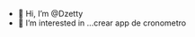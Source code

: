 - 👋 Hi, I’m @Dzetty
- 👀 I’m interested in ...crear app de cronometro

<!---
Dzetty/Dzetty is a ✨ special ✨ repository because its `README.md` (this file) appears on your GitHub profile.
You can click the Preview link to take a look at your changes.
--->
